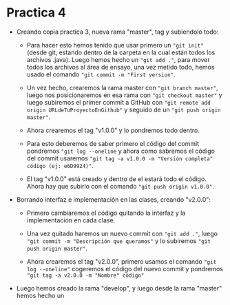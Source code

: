 # Practica 4

- Creando copia practica 3, nueva rama "master", tag y subiendolo todo:

    + Para hacer esto hemos tenido que usar primero un `"git init"` (desde git, estando dentro de la carpeta en la cual están todos los archivos .java). Luego hemos hecho un `"git add ."`, para mover todos los archivos al área de ensayo, una vez metido todo, hemos usado el comando `"git commit -m "First version"`. 

    + Un vez hecho, crearemos la rama master con `"git branch master"`, luego nos posicionaremos en esa rama con `"git checkout master"` y luego subiremos el primer commit a GitHub con `"git remote add origin URLdeTuProyectoEnGithub"` y seguido de un `"git push origin master"`. 

    + Ahora crearemos el tag "v1.0.0" y lo pondremos todo dentro.

    + Para esto deberemos de saber primero el código del commit pondremos `"git log --oneline` y ahora como sabremos el código del commit usaremos `"git tag -a v1.0.0 -m "Versión completa" código (ej: e6D9924)"`.

    + El tag "v1.0.0" está creado y dentro de el estará todo el código. Ahora hay que subirlo con el comando `"git push origin v1.0.0"`.

- Borrando interfaz e implementación en las clases, creando "v2.0.0":
 
    + Primero cambiaremos el código quitando la interfaz y la implementación en cada clase.
    
    + Una vez quitado haremos un nuevo commit con `"git add ."`, luego `"git commit -m "Descripción que queramos"` y lo subiremos `"git push origin master"`.
    
    + Ahora crearemos el tag "v2.0.0", primero usamos el comando `"git log --oneline"` cogeremos el código del nuevo commit y pondremos `"git tag -a v2.0.0 -m "Nombre" código"`

- Luego hemos creado la rama "develop", y luego desde la rama "master" hemos hecho un 
